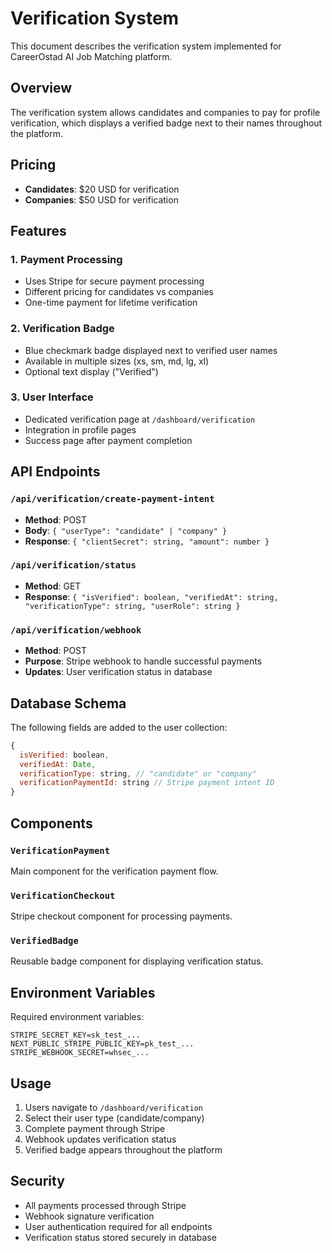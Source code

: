 # Verification System

This document describes the verification system implemented for CareerOstad AI Job Matching platform.

## Overview

The verification system allows candidates and companies to pay for profile verification, which displays a verified badge next to their names throughout the platform.

## Pricing

- **Candidates**: $20 USD for verification
- **Companies**: $50 USD for verification

## Features

### 1. Payment Processing
- Uses Stripe for secure payment processing
- Different pricing for candidates vs companies
- One-time payment for lifetime verification

### 2. Verification Badge
- Blue checkmark badge displayed next to verified user names
- Available in multiple sizes (xs, sm, md, lg, xl)
- Optional text display ("Verified")

### 3. User Interface
- Dedicated verification page at `/dashboard/verification`
- Integration in profile pages
- Success page after payment completion

## API Endpoints

### `/api/verification/create-payment-intent`
- **Method**: POST
- **Body**: `{ "userType": "candidate" | "company" }`
- **Response**: `{ "clientSecret": string, "amount": number }`

### `/api/verification/status`
- **Method**: GET
- **Response**: `{ "isVerified": boolean, "verifiedAt": string, "verificationType": string, "userRole": string }`

### `/api/verification/webhook`
- **Method**: POST
- **Purpose**: Stripe webhook to handle successful payments
- **Updates**: User verification status in database

## Database Schema

The following fields are added to the user collection:

```javascript
{
  isVerified: boolean,
  verifiedAt: Date,
  verificationType: string, // "candidate" or "company"
  verificationPaymentId: string // Stripe payment intent ID
}
```

## Components

### `VerificationPayment`
Main component for the verification payment flow.

### `VerificationCheckout`
Stripe checkout component for processing payments.

### `VerifiedBadge`
Reusable badge component for displaying verification status.

## Environment Variables

Required environment variables:

```
STRIPE_SECRET_KEY=sk_test_...
NEXT_PUBLIC_STRIPE_PUBLIC_KEY=pk_test_...
STRIPE_WEBHOOK_SECRET=whsec_...
```

## Usage

1. Users navigate to `/dashboard/verification`
2. Select their user type (candidate/company)
3. Complete payment through Stripe
4. Webhook updates verification status
5. Verified badge appears throughout the platform

## Security

- All payments processed through Stripe
- Webhook signature verification
- User authentication required for all endpoints
- Verification status stored securely in database
